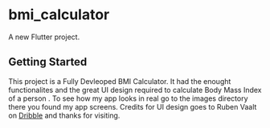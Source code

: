 # bmi_calculator

A new Flutter project.

## Getting Started

This project is a Fully Devleoped BMI Calculator. It had the enought 
functionalites and the great UI design required to calculate Body Mass
Index of a person . To see how my app looks in real go to the images
directory there you found my app screens. Credits for UI design goes
to Ruben Vaalt on [Dribble](https://dribbble.com/shots/4585382-Simple-BMI-Calculator/attachments/4585382?mode=media) and thanks for visiting. 


